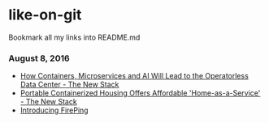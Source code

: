 # like-on-git

Bookmark all my links into README.md

### August 8, 2016
- [How Containers, Microservices and AI Will Lead to the Operatorless Data Center - The New Stack](http://thenewstack.io/how-containers-microservices-and-ai-will-lead-to-the-operatorless-data-center/) 
- [Portable Containerized Housing Offers Affordable 'Home-as-a-Service' - The New Stack](http://thenewstack.io/portable-containerized-housing-offers-affordable-home-service/) 
- [Introducing FirePing](https://blog.mikmak.fr/introducing-fireping/) 
